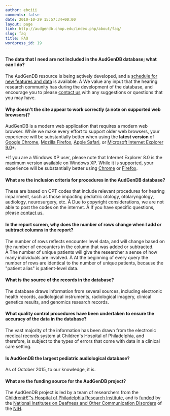 ```yaml
---
author: ebciii
comments: false
date: 2010-10-29 15:57:34+00:00
layout: page
link: http://audgendb.chop.edu/index.php/about/faq/
slug: faq
title: FAQ
wordpress_id: 19
---
```


#### The data that I need are not included in the AudGenDB database; what can I do?




The AudGenDB resource is being actively developed, and a [schedule for new features and data](http://audgendb.chop.edu/index.php/about/new-features-scheduled/) is available. Â We value any input that the hearing research community has during the development of the database, and encourage you to please [contact us](http://audgendb.chop.edu/index.php/about/contact/) with any suggestions or questions that you may have.





#### Why doesn't the site appear to work correctly (a note on supported web browsers)?




AudGenDB is a modern web application that requires a modern web browser. While we make every effort to support older web browsers, your experience will be substantially better when using the **latest version** of [Google Chrome](http://www.google.com/chrome/), [Mozilla Firefox](http://www.mozilla.com/firefox/), [Apple Safari](http://www.apple.com/safari/), or [Microsoft Internet Explorer 9.0](http://www.microsoft.com/IE9)*.





*If you are a Windows XP user, please note that Internet Explorer 8.0 is the maximum version available on Windows XP. While it is supported, your experience will be substantially better using [Chrome](http://www.google.com/chrome/) or [Firefox](http://www.mozilla.com/firefox/).





#### What are the inclusion criteria for procedures in the AudGenDB database?




These are based on CPT codes that include relevant procedures for hearing impairment, such as those impacting pediatric otology, otolaryngology, audiology, neurosurgery, etc. Â Due to copyright considerations, we are not able to post the codes on the internet. Â If you have specific questions, please [contact us](http://audgendb.chop.edu/index.php/about/contact/).





#### In the report screen, why does the number of rows change when I add or subtract columns in the report?




The number of rows reflects encounter level data, and will change based on the number of encounters in the column that was added or subtracted. Â The number of unique patients will give the researcher a sense of how many individuals are involved. Â At the beginning of every query the number of rows are identical to the number of unique patients, because the "patient alias" is patient-level data.





#### What is the source of the records in the database?




The database draws information from several sources, including electronic health records, audiological instruments, radiological imagery, clinical genetics results, and genomics research records.





#### What quality control procedures have been undertaken to ensure the accuracy of the data in the database?




The vast majority of the information has been drawn from the electronic medical records system at Children's Hospital of Philadelphia, and therefore, is subject to the types of errors that come with data in a clinical care setting.





#### Is AudGenDB the largest pediatric audiological database?




As of October 2015, to our knowledge, it is.





#### What are the funding source for the AudGenDB project?




The AudGenDB project is led by a team of researchers from the [Childrenâ€™s Hospital of Philadelphia Research Institute](http://www.research.chop.edu/), and is [funded](http://projectreporter.nih.gov/project_info_description.cfm?aid=7764646&icde=6046582) by the [National Institutes on Deafness and Other Communication Disorders](http://www.nidcd.nih.gov/) of the [NIH](http://nih.gov/).
